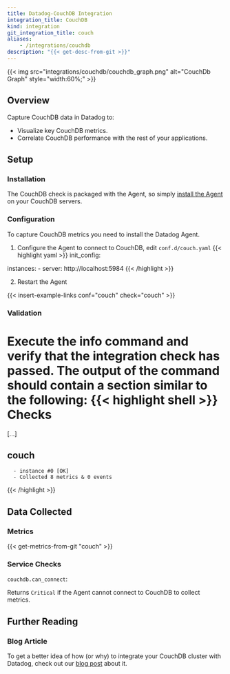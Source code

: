 ```yaml
---
title: Datadog-CouchDB Integration
integration_title: CouchDB
kind: integration
git_integration_title: couch
aliases:
    - /integrations/couchdb
description: "{{< get-desc-from-git >}}"
---
```


{{< img src="integrations/couchdb/couchdb_graph.png" alt="CouchDb Graph"  style="width:60%;" >}}

## Overview

Capture CouchDB data in Datadog to:

* Visualize key CouchDB metrics.
* Correlate CouchDB performance with the rest of your applications.

## Setup
### Installation

The CouchDB check is packaged with the Agent, so simply [install the Agent](https://app.datadoghq.com/account/settings#agent) on your CouchDB servers.

### Configuration 

To capture CouchDB metrics you need to install the Datadog Agent.

1. Configure the Agent to connect to CouchDB, edit `conf.d/couch.yaml`
{{< highlight yaml >}}
init_config:

instances:
    - server: http://localhost:5984
{{< /highlight >}}

2. Restart the Agent

{{< insert-example-links conf="couch" check="couch" >}}

### Validation 

Execute the info command and verify that the integration check has passed. The output of the command should contain a section similar to the following:
{{< highlight shell >}}
Checks
======

  [...]

  couch
  -----
      - instance #0 [OK]
      - Collected 8 metrics & 0 events
{{< /highlight >}}

## Data Collected
### Metrics

{{< get-metrics-from-git "couch" >}}

### Service Checks

`couchdb.can_connect`:

Returns `Critical` if the Agent cannot connect to CouchDB to collect metrics.

## Further Reading
### Blog Article
To get a better idea of how (or why) to integrate your CouchDB cluster with Datadog, check out our [blog post](https://www.datadoghq.com/blog/monitoring-couchdb-with-datadog/) about it.